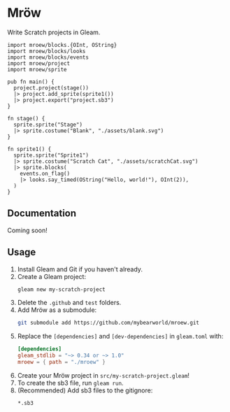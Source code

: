 # Mröw

Write Scratch projects in Gleam.

```gleam
import mroew/blocks.{OInt, OString}
import mroew/blocks/looks
import mroew/blocks/events
import mroew/project
import mroew/sprite

pub fn main() {
  project.project(stage())
  |> project.add_sprite(sprite1())
  |> project.export("project.sb3")
}

fn stage() {
  sprite.sprite("Stage")
  |> sprite.costume("Blank", "./assets/blank.svg")
}

fn sprite1() {
  sprite.sprite("Sprite1")
  |> sprite.costume("Scratch Cat", "./assets/scratchCat.svg")
  |> sprite.blocks(
    events.on_flag()
    |> looks.say_timed(OString("Hello, world!"), OInt(2)),
  )
}
```

## Documentation

Coming soon!

## Usage

1. Install Gleam and Git if you haven't already.
2. Create a Gleam project:
   ```sh
   gleam new my-scratch-project
   ```
3. Delete the `.github` and `test` folders.
4. Add Mröw as a submodule:
   ```sh
   git submodule add https://github.com/mybearworld/mroew.git
   ```
5. Replace the `[dependencies]` and `[dev-dependencies]` in `gleam.toml` with:
   ```toml
   [dependencies]
   gleam_stdlib = "~> 0.34 or ~> 1.0"
   mroew = { path = "./mroew" }
   ```
6. Create your Mröw project in `src/my-scratch-project.gleam`!
7. To create the sb3 file, run `gleam run`.
8. (Recommended) Add sb3 files to the gitignore:
   ```ignore
   *.sb3
   ```
